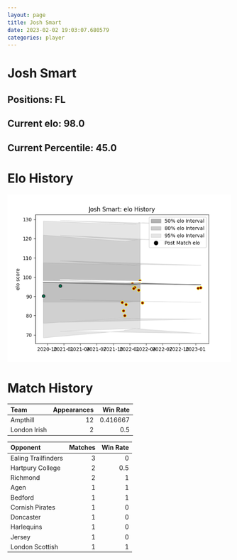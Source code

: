 ```yaml
---  
layout: page  
title: Josh Smart  
date: 2023-02-02 19:03:07.680579  
categories: player  
---
```

# Josh Smart

## Positions: FL

## Current elo: 98.0

## Current Percentile: 45.0

# Elo History


![elo history](history_JoshSmart.png)
# Match History


| Team         |   Appearances |   Win Rate |
|:-------------|--------------:|-----------:|
| Ampthill     |            12 |   0.416667 |
| London Irish |             2 |   0.5      |

| Opponent            |   Matches |   Win Rate |
|:--------------------|----------:|-----------:|
| Ealing Trailfinders |         3 |        0   |
| Hartpury College    |         2 |        0.5 |
| Richmond            |         2 |        1   |
| Agen                |         1 |        1   |
| Bedford             |         1 |        1   |
| Cornish Pirates     |         1 |        0   |
| Doncaster           |         1 |        0   |
| Harlequins          |         1 |        0   |
| Jersey              |         1 |        0   |
| London Scottish     |         1 |        1   |